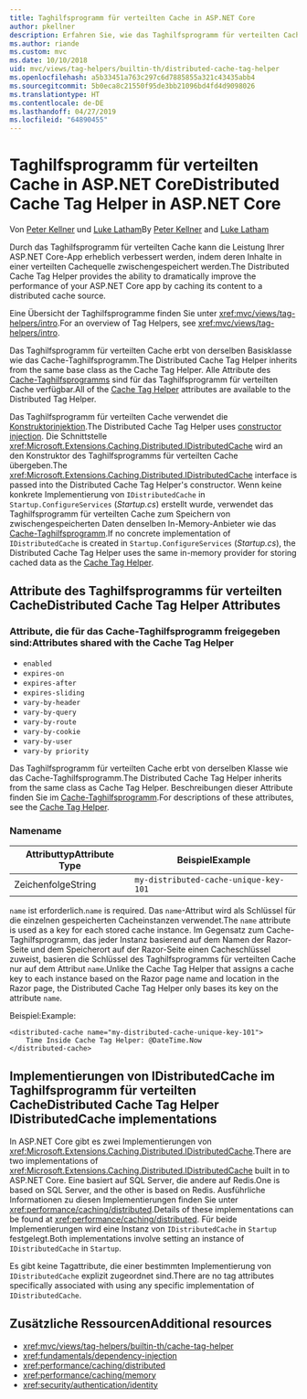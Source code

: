 ```yaml
---
title: Taghilfsprogramm für verteilten Cache in ASP.NET Core
author: pkellner
description: Erfahren Sie, wie das Taghilfsprogramm für verteilten Cache verwendet wird.
ms.author: riande
ms.custom: mvc
ms.date: 10/10/2018
uid: mvc/views/tag-helpers/builtin-th/distributed-cache-tag-helper
ms.openlocfilehash: a5b33451a763c297c6d7885855a321c43435abb4
ms.sourcegitcommit: 5b0eca8c21550f95de3bb21096bd4fd4d9098026
ms.translationtype: HT
ms.contentlocale: de-DE
ms.lasthandoff: 04/27/2019
ms.locfileid: "64890455"
---
```

# <a name="distributed-cache-tag-helper-in-aspnet-core"></a><span data-ttu-id="7c9f2-103">Taghilfsprogramm für verteilten Cache in ASP.NET Core</span><span class="sxs-lookup"><span data-stu-id="7c9f2-103">Distributed Cache Tag Helper in ASP.NET Core</span></span>

<span data-ttu-id="7c9f2-104">Von [Peter Kellner](http://peterkellner.net) und [Luke Latham](https://github.com/guardrex)</span><span class="sxs-lookup"><span data-stu-id="7c9f2-104">By [Peter Kellner](http://peterkellner.net) and [Luke Latham](https://github.com/guardrex)</span></span>

<span data-ttu-id="7c9f2-105">Durch das Taghilfsprogramm für verteilten Cache kann die Leistung Ihrer ASP.NET Core-App erheblich verbessert werden, indem deren Inhalte in einer verteilten Cachequelle zwischengespeichert werden.</span><span class="sxs-lookup"><span data-stu-id="7c9f2-105">The Distributed Cache Tag Helper provides the ability to dramatically improve the performance of your ASP.NET Core app by caching its content to a distributed cache source.</span></span>

<span data-ttu-id="7c9f2-106">Eine Übersicht der Taghilfsprogramme finden Sie unter <xref:mvc/views/tag-helpers/intro>.</span><span class="sxs-lookup"><span data-stu-id="7c9f2-106">For an overview of Tag Helpers, see <xref:mvc/views/tag-helpers/intro>.</span></span>

<span data-ttu-id="7c9f2-107">Das Taghilfsprogramm für verteilten Cache erbt von derselben Basisklasse wie das Cache-Taghilfsprogramm.</span><span class="sxs-lookup"><span data-stu-id="7c9f2-107">The Distributed Cache Tag Helper inherits from the same base class as the Cache Tag Helper.</span></span> <span data-ttu-id="7c9f2-108">Alle Attribute des [Cache-Taghilfsprogramms](xref:mvc/views/tag-helpers/builtin-th/cache-tag-helper) sind für das Taghilfsprogramm für verteilten Cache verfügbar.</span><span class="sxs-lookup"><span data-stu-id="7c9f2-108">All of the [Cache Tag Helper](xref:mvc/views/tag-helpers/builtin-th/cache-tag-helper) attributes are available to the Distributed Tag Helper.</span></span>

<span data-ttu-id="7c9f2-109">Das Taghilfsprogramm für verteilten Cache verwendet die [Konstruktorinjektion](xref:fundamentals/dependency-injection#constructor-injection-behavior).</span><span class="sxs-lookup"><span data-stu-id="7c9f2-109">The Distributed Cache Tag Helper uses [constructor injection](xref:fundamentals/dependency-injection#constructor-injection-behavior).</span></span> <span data-ttu-id="7c9f2-110">Die Schnittstelle <xref:Microsoft.Extensions.Caching.Distributed.IDistributedCache> wird an den Konstruktor des Taghilfsprogramms für verteilten Cache übergeben.</span><span class="sxs-lookup"><span data-stu-id="7c9f2-110">The <xref:Microsoft.Extensions.Caching.Distributed.IDistributedCache> interface is passed into the Distributed Cache Tag Helper's constructor.</span></span> <span data-ttu-id="7c9f2-111">Wenn keine konkrete Implementierung von `IDistributedCache` in `Startup.ConfigureServices` (*Startup.cs*) erstellt wurde, verwendet das Taghilfsprogramm für verteilten Cache zum Speichern von zwischengespeicherten Daten denselben In-Memory-Anbieter wie das [Cache-Taghilfsprogramm](xref:mvc/views/tag-helpers/builtin-th/cache-tag-helper).</span><span class="sxs-lookup"><span data-stu-id="7c9f2-111">If no concrete implementation of `IDistributedCache` is created in `Startup.ConfigureServices` (*Startup.cs*), the Distributed Cache Tag Helper uses the same in-memory provider for storing cached data as the [Cache Tag Helper](xref:mvc/views/tag-helpers/builtin-th/cache-tag-helper).</span></span>

## <a name="distributed-cache-tag-helper-attributes"></a><span data-ttu-id="7c9f2-112">Attribute des Taghilfsprogramms für verteilten Cache</span><span class="sxs-lookup"><span data-stu-id="7c9f2-112">Distributed Cache Tag Helper Attributes</span></span>

### <a name="attributes-shared-with-the-cache-tag-helper"></a><span data-ttu-id="7c9f2-113">Attribute, die für das Cache-Taghilfsprogramm freigegeben sind:</span><span class="sxs-lookup"><span data-stu-id="7c9f2-113">Attributes shared with the Cache Tag Helper</span></span>

* `enabled`
* `expires-on`
* `expires-after`
* `expires-sliding`
* `vary-by-header`
* `vary-by-query`
* `vary-by-route`
* `vary-by-cookie`
* `vary-by-user`
* `vary-by priority`

<span data-ttu-id="7c9f2-114">Das Taghilfsprogramm für verteilten Cache erbt von derselben Klasse wie das Cache-Taghilfsprogramm.</span><span class="sxs-lookup"><span data-stu-id="7c9f2-114">The Distributed Cache Tag Helper inherits from the same class as Cache Tag Helper.</span></span> <span data-ttu-id="7c9f2-115">Beschreibungen dieser Attribute finden Sie im [Cache-Taghilfsprogramm](xref:mvc/views/tag-helpers/builtin-th/cache-tag-helper).</span><span class="sxs-lookup"><span data-stu-id="7c9f2-115">For descriptions of these attributes, see the [Cache Tag Helper](xref:mvc/views/tag-helpers/builtin-th/cache-tag-helper).</span></span>

### <a name="name"></a><span data-ttu-id="7c9f2-116">Name</span><span class="sxs-lookup"><span data-stu-id="7c9f2-116">name</span></span>

| <span data-ttu-id="7c9f2-117">Attributtyp</span><span class="sxs-lookup"><span data-stu-id="7c9f2-117">Attribute Type</span></span> | <span data-ttu-id="7c9f2-118">Beispiel</span><span class="sxs-lookup"><span data-stu-id="7c9f2-118">Example</span></span>                               |
| -------------- | ------------------------------------- |
| <span data-ttu-id="7c9f2-119">Zeichenfolge</span><span class="sxs-lookup"><span data-stu-id="7c9f2-119">String</span></span>         | `my-distributed-cache-unique-key-101` |

<span data-ttu-id="7c9f2-120">`name` ist erforderlich.</span><span class="sxs-lookup"><span data-stu-id="7c9f2-120">`name` is required.</span></span> <span data-ttu-id="7c9f2-121">Das `name`-Attribut wird als Schlüssel für die einzelnen gespeicherten Cacheinstanzen verwendet.</span><span class="sxs-lookup"><span data-stu-id="7c9f2-121">The `name` attribute is used as a key for each stored cache instance.</span></span> <span data-ttu-id="7c9f2-122">Im Gegensatz zum Cache-Taghilfsprogramm, das jeder Instanz basierend auf dem Namen der Razor-Seite und dem Speicherort auf der Razor-Seite einen Cacheschlüssel zuweist, basieren die Schlüssel des Taghilfsprogramms für verteilten Cache nur auf dem Attribut `name`.</span><span class="sxs-lookup"><span data-stu-id="7c9f2-122">Unlike the Cache Tag Helper that assigns a cache key to each instance based on the Razor page name and location in the Razor page, the Distributed Cache Tag Helper only bases its key on the attribute `name`.</span></span>

<span data-ttu-id="7c9f2-123">Beispiel:</span><span class="sxs-lookup"><span data-stu-id="7c9f2-123">Example:</span></span>

```cshtml
<distributed-cache name="my-distributed-cache-unique-key-101">
    Time Inside Cache Tag Helper: @DateTime.Now
</distributed-cache>
```

## <a name="distributed-cache-tag-helper-idistributedcache-implementations"></a><span data-ttu-id="7c9f2-124">Implementierungen von IDistributedCache im Taghilfsprogramm für verteilten Cache</span><span class="sxs-lookup"><span data-stu-id="7c9f2-124">Distributed Cache Tag Helper IDistributedCache implementations</span></span>

<span data-ttu-id="7c9f2-125">In ASP.NET Core gibt es zwei Implementierungen von <xref:Microsoft.Extensions.Caching.Distributed.IDistributedCache>.</span><span class="sxs-lookup"><span data-stu-id="7c9f2-125">There are two implementations of <xref:Microsoft.Extensions.Caching.Distributed.IDistributedCache> built in to ASP.NET Core.</span></span> <span data-ttu-id="7c9f2-126">Eine basiert auf SQL Server, die andere auf Redis.</span><span class="sxs-lookup"><span data-stu-id="7c9f2-126">One is based on SQL Server, and the other is based on Redis.</span></span> <span data-ttu-id="7c9f2-127">Ausführliche Informationen zu diesen Implementierungen finden Sie unter <xref:performance/caching/distributed>.</span><span class="sxs-lookup"><span data-stu-id="7c9f2-127">Details of these implementations can be found at <xref:performance/caching/distributed>.</span></span> <span data-ttu-id="7c9f2-128">Für beide Implementierungen wird eine Instanz von `IDistributedCache` in `Startup` festgelegt.</span><span class="sxs-lookup"><span data-stu-id="7c9f2-128">Both implementations involve setting an instance of `IDistributedCache` in `Startup`.</span></span>

<span data-ttu-id="7c9f2-129">Es gibt keine Tagattribute, die einer bestimmten Implementierung von `IDistributedCache` explizit zugeordnet sind.</span><span class="sxs-lookup"><span data-stu-id="7c9f2-129">There are no tag attributes specifically associated with using any specific implementation of `IDistributedCache`.</span></span>

## <a name="additional-resources"></a><span data-ttu-id="7c9f2-130">Zusätzliche Ressourcen</span><span class="sxs-lookup"><span data-stu-id="7c9f2-130">Additional resources</span></span>

* <xref:mvc/views/tag-helpers/builtin-th/cache-tag-helper>
* <xref:fundamentals/dependency-injection>
* <xref:performance/caching/distributed>
* <xref:performance/caching/memory>
* <xref:security/authentication/identity>
